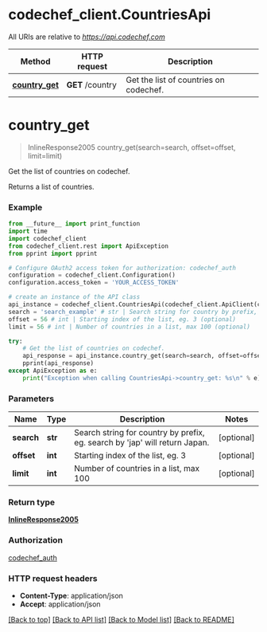 # codechef_client.CountriesApi

All URIs are relative to *https://api.codechef.com*

Method | HTTP request | Description
------------- | ------------- | -------------
[**country_get**](CountriesApi.md#country_get) | **GET** /country | Get the list of countries on codechef.


# **country_get**
> InlineResponse2005 country_get(search=search, offset=offset, limit=limit)

Get the list of countries on codechef.

Returns a list of countries.

### Example
```python
from __future__ import print_function
import time
import codechef_client
from codechef_client.rest import ApiException
from pprint import pprint

# Configure OAuth2 access token for authorization: codechef_auth
configuration = codechef_client.Configuration()
configuration.access_token = 'YOUR_ACCESS_TOKEN'

# create an instance of the API class
api_instance = codechef_client.CountriesApi(codechef_client.ApiClient(configuration))
search = 'search_example' # str | Search string for country by prefix, eg. search by 'jap' will return Japan. (optional)
offset = 56 # int | Starting index of the list, eg. 3 (optional)
limit = 56 # int | Number of countries in a list, max 100 (optional)

try:
    # Get the list of countries on codechef.
    api_response = api_instance.country_get(search=search, offset=offset, limit=limit)
    pprint(api_response)
except ApiException as e:
    print("Exception when calling CountriesApi->country_get: %s\n" % e)
```

### Parameters

Name | Type | Description  | Notes
------------- | ------------- | ------------- | -------------
 **search** | **str**| Search string for country by prefix, eg. search by &#39;jap&#39; will return Japan. | [optional] 
 **offset** | **int**| Starting index of the list, eg. 3 | [optional] 
 **limit** | **int**| Number of countries in a list, max 100 | [optional] 

### Return type

[**InlineResponse2005**](InlineResponse2005.md)

### Authorization

[codechef_auth](../README.md#codechef_auth)

### HTTP request headers

 - **Content-Type**: application/json
 - **Accept**: application/json

[[Back to top]](#) [[Back to API list]](../README.md#documentation-for-api-endpoints) [[Back to Model list]](../README.md#documentation-for-models) [[Back to README]](../README.md)

